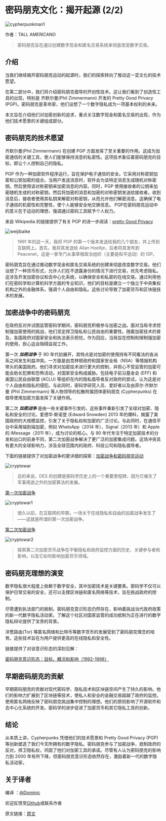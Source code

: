 # 密码朋克文化：揭开起源 (2/2)

![cypherpunkman1](img/cypherpunkman1.jpg)

作者：TALL AMERICANO

> 密码朋克旨在通过创建数字现金和匿名交易系统来彻底改变数字交易。


## 介绍

当我们继续揭开密码朋克运动的起源时，我们的探索转向了推动这一亚文化的技术愿望。

在第二部分中，我们将介绍密码朋克倡导的开创性技术。这让我们看到了创造性工具的出现，特别是 齐默尔曼(Phil Zimmermann) 开发的 Pretty Good Privacy (PGP)。密码朋克是革命家，他们设想了一个数字隐私成为一项基本权利的未来。

本文旨在介绍他们对加密创新的追求，重点关注数字现金和匿名交易的出现，作为他们技术愿景的关键组成部分。


## 密码朋克的技术愿望

齐默尔曼(Phil Zimmermann) 在创建 PGP 方面发挥了至关重要的作用。这成为加密通信的关键工具，使人们能够保持消息的私密性。这项技术象征着密码朋克的目标，即让个人控制自己的隐私。

PGP 作为一种加密软件程序运行，旨在保护电子通信的安全。它采用对称密钥加密和公钥加密的组合。当用户发送消息时，软件会为该特定消息生成随机对称密钥。然后使用该对称密钥来加密消息的内容。同时，PGP 使用接收者的公钥来加密随机生成的对称密钥。然后将加密的消息和加密的对称密钥发送给接收者。收到消息后，接收者使用其私钥来解密对称密钥，从而允许他们解密消息。这确保了电子通信的机密性和完整性，使个人能够安全地交换信息。 PGP在密码朋克运动中的意义在于运动的理想，强调通过密码工具赋予个人权力。

来自 Wikipedia 的链接提供了有关 PGP 的进一步阅读：[pretty Good Privacy](https://en.wikipedia.org/wiki/Pretty_Good_Privacy?ref=cypherpunktimes.com)

![weijibaike](img/weijibaike.png)

> 1991 年的这一天，我将 PGP 的第一个版本发送给我的几个朋友，并上传到互联网上。首先，我将其发送给 Allan Hoeltje，后者将其发布到 Peacenet，这是一家专门从事草根政治组织（主要是和平运动）的 ISP。

密码朋克旨在通过推动数字现金和匿名交易系统的创建来彻底改变数字交易。他们设想了一种货币形式，允许人们在不透露身份的情况下进行交易，优先考虑隐私。这涉及开发加密协议和去中心化系统，以确保安全和私密的在线交易。通过利用他们在密码学和计算机科学方面的专业知识，他们的目标是建立一个独立于中央集权机构之外的金融体系，强调个人自由和隐私。这些讨论导致了加密货币和区块链技术的发展。


## 加密战争中的密码朋克

在政府反对并试图监管密码学期间，密码朋克积极参与加密之战。面对当局寻求控制强加密使用的挑战，他们坚定捍卫隐私和公民自由的重要性。随着加密技术的普及，各国政府对国家安全和执法表示担忧。作为回应，当局旨在控制和限制强加密的使用，担心这会阻碍监视工作。

第一次 ***加密战争*** 于 90 年代初展开，其特点是对加密的使用持有不同看法的各派系之间发生利益冲突。一方面是由克林顿政府和国家安全局（NSA）等情报机构带头的美​​国政府。他们寻求对加密技术进行更大的控制，并担心不受监管的加密可能会助长犯罪和恐怖活动，对国家安全构成威胁。包括电子前沿基金会 (EFF) 和美国公民自由联盟 (ACLU) 等组织在内的隐私倡导者反对政府的尝试，认为这是对个人自由和隐私的侵犯。与此同时，密码学研究人员、爱好者以及由菲尔·齐默尔曼 (Phil Zimmermann) 等人物领导的松散附属团体密码朋克 (Cypherpunks) 在倡导使用加密方面发挥了关键作用。

第二次 ***加密战争*** 是由一些关键事件引发的，这些事件重新引发了全球对加密、隐私和安全的讨论。爱德华·斯诺登 (Edward Snowden) 2013 年的爆料，揭露了美国政府的大规模监控，引发了关于隐私权和加密的广泛讨论。与此同时，在通信平台中采用端到端加密，例如 WhatsApp（2014 年）、Signal（2013 年）和 Apple 的 iMessage（2011 年），成为讨论的核心。与 90 年代专注于特定加密技术的分发和出口的前身不同，第二次加密战争解决了更广泛的加密集成问题。这场冲突具有更大的全球影响力，涉及全球范围内的政府、科技公司和隐私倡导者。

下面的链接提供了对加密战争的更详细的探索：[加密战争和密码朋克运动](https://medium.com/@cryptofemme/crypto-wars-the-cypherpunk-movement-5c2fa4b7443a)

![cryptowar](img/cryptowar.png)

> 总的来说，DES 的创建是密码学历史上的一个重要里程碑，因为它催生了军事用途之外的加密算法的发展。

[第一次加密战争](https://coinmarketcap.com/academy/article/the-first-crypto-war?ref=cypherpunktimes.com)

![cryptowar1](img/cryptowar1.png)

> 很久以前，在互联网的早期，一场关于在线隐私和自由的加密战争发生了——这就是所谓的第一次加密战争。

[第二次加密战争](https://coinmarketcap.com/academy/article/second-crypto-war?ref=cypherpunktimes.com)

![cryptowar2](img/cryptowar2.png)

> 探索第二次加密货币战争在平衡隐私和政府监控方面的历史、关键参与者和影响，以及它如何影响加密货币领域。


## 密码朋克理想的演变

数字隐私很大程度上依赖于数字安全，其中加密技术是关键要素。密码学不仅可以保护日常交易的安全，还可以支撑区块链和匿名网络等技术，旨在挑战政府的控制。

尽管遭到执法部门的抵制，密码朋克意识形态仍然存在，影响着挑战当代政府政策的新一代数字隐私活动家。了解这个社区对国家监管的成功抵制为正在进行的数字隐私辩论提供了宝贵的背景。

洋葱路由(Tor) 等匿名网络和比特币等数字货币的发展受到了密码朋克理念的培育。这些技术旨在为用户提供更高的在线隐私和安全性。

链接提供了对该意识形态的深刻见解：

[密码朋克意识形态：目标、概况和影响（1992-1998）](https://www.tandfonline.com/doi/full/10.1080/24701475.2021.1935547)


## 早期密码朋克的贡献

早期密码朋克的贡献对现代密码学、隐私技术和区块链空间产生了持久的影响。他们的影响力扩展到了区块链等技术，使私人和安全的金融交易超越了政府的监控。使用匿名网络反映了密码朋克挑战集中控制的理想。他们的原则影响了开源软件和去中心化系统的开发。密码学的进步促进了加密货币和其它隐私工具的创新。


## 结论

从本质上讲，Cypherpunks 凭借他们的技术愿景和 Pretty Good Privacy (PGP) 等创新塑造了我们今天所拥有的数字隐私。密码朋克参与了加密战争，抵制政府的反对，捍卫隐私权，巩固了他们对加密工具的承诺。尽管有人认为密码朋克的影响力到 2000 年有所下降，但密码朋克意识形态依然存在，激励着新一代的数字隐私活动家。


## 关于译者

编译 ：[@Dominic](https://twitter.com/wanbihou)

欢迎反馈至[Github](https://github.com/DominicTing)或联系作者

原文链接：[原文](https://www.cypherpunktimes.com/cypherpunk-culture-unraveling-the-origins-2-2/)
